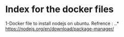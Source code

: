 # Index for the docker files

1-Docker file to install nodejs on ubuntu.
      Refrence :
          ..* https://nodejs.org/en/download/package-manager/
